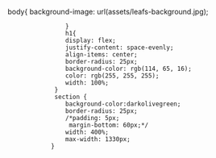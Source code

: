 body{
                        background-image: url(assets/leafs-background.jpg);
                     
                    }
                    h1{
                    display: flex;
                    justify-content: space-evenly; 
                    align-items: center; 
                    border-radius: 25px;
                    background-color: rgb(114, 65, 16); 
                    color: rgb(255, 255, 255); 
                    width: 100%;
                 } 
                 section {
                    background-color:darkolivegreen;
                    border-radius: 25px;
                    /*padding: 5px; 
                     margin-bottom: 60px;*/
                    width: 400%;
                    max-width: 1330px;
                }
